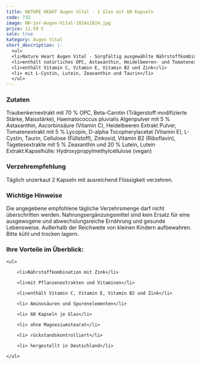 ```yaml
---
title: NATURE HEART Augen Vital - 1 Glas mit 60 Kapseln
code: 732
image: NH-1er-Augen-Vital-1024x1024.jpg
price: 11,59 €
sale: true
kategory: Augen Vital
short_description: |-
  <ul>
  <li>Nature Heart Augen Vital - Sorgfältig ausgewählte Nährstoffkombination</li>
  <li>enthält natürliches OPC, Astaxanthin, Heidelbeeren- und Tomatenextrakt</li>
  <li>enthält Vitamin C, Vitamin E, Vitamin B2 und Zink</li>
  <li> mit L-Cystin, Lutein, Zeaxanthin und Taurin</li>
  </ul>
---
```


<h3>Zutaten</h3>

<p>

Traubenkernextrakt mit 70 % OPC, Beta-Carotin (Trägerstoff modifizierte Stärke, Maisstärke), Haematococcus pluvialis Algenpulver mit 5 % Astaxanthin, Ascorbinsäure (Vitamin C), Heidelbeeren Extrakt Pulver, Tomatenextrakt mit 5 % Lycopin, D-alpha Tocopherylacetat (Vitamin E), L-Cystin, Taurin, Cellulose (Füllstoff), Zinkoxid, Vitamin B2 (Riboflavin), Tagetesextrakte mit 5 % Zeaxanthin und 20 % Lutein, Lutein Extrakt.Kapselhülle: Hydroxypropylmethylcellulose (vegan)

</p>

 

<h3>Verzehrempfehlung</h3>

<p>

Täglich unzerkaut 2 Kapseln mit ausreichend Flüssigkeit verzehren.

</p>

 

<h3>Wichtige Hinweise</h3>

<p>

Die angegebene empfohlene tägliche Verzehrsmenge darf nicht überschritten werden. Nahrungsergänzungsmittel sind kein Ersatz für eine ausgewogene und abwechslungsreiche Ernährung und gesunde Lebensweise. Außerhalb der Reichweite von kleinen Kindern aufbewahren. Bitte kühl und trocken lagern.

</p>

 

<h3>Ihre Vorteile im Überblick:</h3>

<p>

    <ul>

        <li>Nährstoffkombination mit Zink</li>

        <li>mit Pflanzenextrakten und Vitaminen</li>

        <li>enthält Vitamin C, Vitamin E, Vitamin B2 und Zink</li>

        <li> Aminosäuren und Spurenelementen</li>

        <li> 60 Kapseln je Glas</li>

        <li> ohne Magnesiumstearat</li>

        <li> rückstandskontrolliert</li>

        <li> hergestellt in Deutschland</li>

    </ul>

</p>
